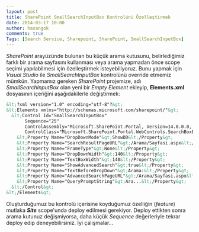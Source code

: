 ```yaml
---
layout: post
title: SharePoint SmallSearchInputBox Kontrolünü Özelleştirmek
date: 2014-03-17 10:00
author: hasangok
comments: true
Tags: [Search Service, Sharepoint, SharePoint, SmallSearchInputBox]
---
```

*SharePoint* arayüzünde bulunan bu küçük arama kutusunu, belirlediğimiz farklı bir arama sayfasını kullanması veya arama yapmadan önce scope seçimi yapılabilmesi için özelleştirmek isteyebiliyoruz. Bunu yapmak için *Visual Studio* ile *SmallSearchInputBox* kontrolünü override etmemiz mümkün. Yapmamız gereken *SharePoint* projemize, adı *SmallSearchInputBox* olan yeni bir *Empty Element* ekleyip, **Elements.xml** dosyasının içeriğini aşağıdakilerle değiştirmek:

```html
&lt;?xml version="1.0" encoding="utf-8"?&gt;
&lt;Elements xmlns="http://schemas.microsoft.com/sharepoint/"&gt;
  &lt;Control Id="SmallSearchInputBox"
       Sequence="25"
       ControlAssembly="Microsoft.SharePoint.Portal, Version=14.0.0.0, Culture=neutral, PublicKeyToken=71e9bce111e9429c"
       ControlClass="Microsoft.SharePoint.Portal.WebControls.SearchBoxEx"&gt;
    &lt;Property Name="DropDownMode"&gt;ShowDD&lt;/Property&gt;
    &lt;Property Name="SearchResultPageURL"&gt;/Arama/Sayfasi.aspx&lt;/Property&gt;
    &lt;Property Name="FrameType"&gt;None&lt;/Property&gt;
    &lt;Property Name="DropDownWidth"&gt;140&lt;/Property&gt;
    &lt;Property Name="TextBoxWidth"&gt;140&lt;/Property&gt;
    &lt;Property Name="ShowAdvancedSearch"&gt;true&lt;/Property&gt;
    &lt;Property Name="TextBeforeDropDown"&gt;Arama:&lt;/Property&gt;
    &lt;Property Name="AdvancedSearchPageURL"&gt;/Arama/Sayfasi.aspx&lt;/Property&gt;
    &lt;Property Name="QueryPromptString"&gt;Ara...&lt;/Property&gt;
  &lt;/Control&gt;
&lt;/Elements&gt;
```
Oluşturduğumuz bu kontrolü içerisine koyduğumuz özelliğin (*feature*) mutlaka ***Site*** scope'unda deploy edilmesi gerekiyor. Deploy ettikten sonra arama kutunuz değişmiyorsa, daha küçük *Sequence* değerleriyle tekrar deploy edip deneyebilirsiniz.
İyi çalışmalar...
